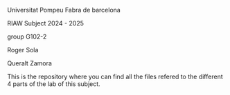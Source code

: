 Universitat Pompeu Fabra de barcelona

RIAW Subject 2024 - 2025 

group G102-2 


Roger Sola

Queralt Zamora


This is the repository where you can find all the files refered to the different 4 parts of the lab of this subject.
